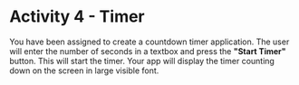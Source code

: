 # Activity 4 - Timer

You have been assigned to create a countdown timer application. The user will enter the number of seconds in a textbox and press the **"Start Timer"** button. This will start the timer. Your app will display the timer counting down on the screen in large visible font. 

